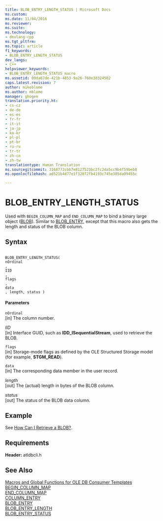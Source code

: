 ```yaml
---
title: BLOB_ENTRY_LENGTH_STATUS | Microsoft Docs
ms.custom: 
ms.date: 11/04/2016
ms.reviewer: 
ms.suite: 
ms.technology:
- devlang-cpp
ms.tgt_pltfrm: 
ms.topic: article
f1_keywords:
- BLOB_ENTRY_LENGTH_STATUS
dev_langs:
- C++
helpviewer_keywords:
- BLOB_ENTRY_LENGTH_STATUS macro
ms.assetid: 09da67de-421b-4853-9a26-760e38324502
caps.latest.revision: 7
author: mikeblome
ms.author: mblome
manager: ghogen
translation.priority.ht:
- cs-cz
- de-de
- es-es
- fr-fr
- it-it
- ja-jp
- ko-kr
- pl-pl
- pt-br
- ru-ru
- tr-tr
- zh-cn
- zh-tw
translationtype: Human Translation
ms.sourcegitcommit: 3168772cbb7e8127523bc2fc2da5cc9b4f59beb8
ms.openlocfilehash: ad521b4d77e1f32072fb4193c745e385da99455c

---
```

# BLOB_ENTRY_LENGTH_STATUS
Used with `BEGIN_COLUMN_MAP` and `END_COLUMN_MAP` to bind a binary large object ([BLOB](https://msdn.microsoft.com/en-us/library/ms711511.aspx)). Similar to [BLOB_ENTRY](../../data/oledb/blob-entry.md), except that this macro also gets the length and status of the BLOB column.  
  
## Syntax  
  
```  
  
BLOB_ENTRY_LENGTH_STATUS(  
nOrdinal  
,   
IID  
,   
flags  
,   
data  
, length, status )  
```  
  
#### Parameters  
 `nOrdinal`  
 [in] The column number.  
  
 *IID*  
 [in] Interface GUID, such as **IDD_ISequentialStream**, used to retrieve the BLOB.  
  
 `flags`  
 [in] Storage-mode flags as defined by the OLE Structured Storage model (for example, **STGM_READ**).  
  
 `data`  
 [in] The corresponding data member in the user record.  
  
 *length*  
 [out] The (actual) length in bytes of the BLOB column.  
  
 *status*  
 [out] The status of the BLOB data column.  
  
## Example  
 See [How Can I Retrieve a BLOB?](../../data/oledb/retrieving-a-blob.md).  
  
## Requirements  
 **Header:** atldbcli.h  
  
## See Also  
 [Macros and Global Functions for OLE DB Consumer Templates](../../data/oledb/macros-and-global-functions-for-ole-db-consumer-templates.md)   
 [BEGIN_COLUMN_MAP](../../data/oledb/begin-column-map.md)   
 [END_COLUMN_MAP](../../data/oledb/end-column-map.md)   
 [COLUMN_ENTRY](../../data/oledb/column-entry.md)   
 [BLOB_ENTRY](../../data/oledb/blob-entry.md)   
 [BLOB_ENTRY_LENGTH](../../data/oledb/blob-entry-length.md)   
 [BLOB_ENTRY_STATUS](../../data/oledb/blob-entry-status.md)


<!--HONumber=Jan17_HO2-->


